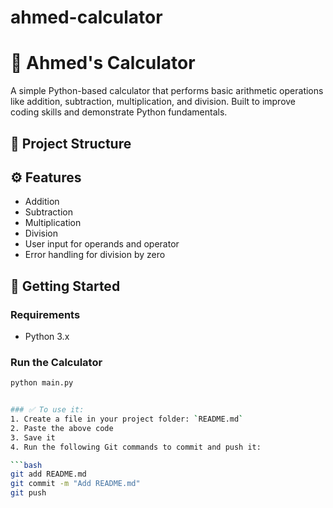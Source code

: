 # ahmed-calculator
# 🧮 Ahmed's Calculator

A simple Python-based calculator that performs basic arithmetic operations like addition, subtraction, multiplication, and division. Built to improve coding skills and demonstrate Python fundamentals.

## 📂 Project Structure


## ⚙️ Features

- Addition
- Subtraction
- Multiplication
- Division
- User input for operands and operator
- Error handling for division by zero

## 🚀 Getting Started

### Requirements

- Python 3.x

### Run the Calculator

```bash
python main.py


### ✅ To use it:
1. Create a file in your project folder: `README.md`
2. Paste the above code
3. Save it
4. Run the following Git commands to commit and push it:

```bash
git add README.md
git commit -m "Add README.md"
git push
